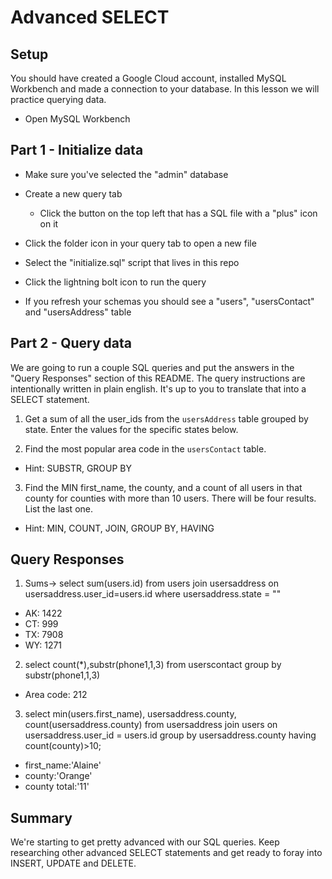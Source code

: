 # Advanced SELECT

## Setup

You should have created a Google Cloud account, installed MySQL Workbench and made a connection to your database. In this lesson we will practice querying data.

* Open MySQL Workbench

## Part 1 - Initialize data

* Make sure you've selected the "admin" database

* Create a new query tab
  * Click the button on the top left that has a SQL file with a "plus" icon on it

* Click the folder icon in your query tab to open a new file

* Select the "initialize.sql" script that lives in this repo

* Click the lightning bolt icon to run the query

* If you refresh your schemas you should see a "users", "usersContact" and "usersAddress" table

## Part 2 - Query data

We are going to run a couple SQL queries and put the answers in the "Query Responses" section of this README. The query instructions are intentionally written in plain english. It's up to you to translate that into a SELECT statement.

1. Get a sum of all the user_ids from the `usersAddress` table grouped by state. Enter the values for the specific states below.

2. Find the most popular area code in the `usersContact` table. 
  * Hint: SUBSTR, GROUP BY

3. Find the MIN first_name, the county, and a count of all users in that county for counties with more than 10 users. There will be four results. List the last one. 
  * Hint: MIN, COUNT, JOIN, GROUP BY, HAVING


## Query Responses

1. Sums-> select sum(users.id) from users join usersaddress on usersaddress.user_id=users.id where usersaddress.state = "<state>"
  * AK: 1422  
  * CT: 999
  * TX: 7908
  * WY: 1271

2. select count(*),substr(phone1,1,3) from userscontact group by substr(phone1,1,3)
  * Area code: 212

3. select min(users.first_name), usersaddress.county, count(usersaddress.county) 
from usersaddress 
join users on usersaddress.user_id = users.id
group by usersaddress.county
having count(county)>10;
  * first_name:'Alaine'
  * county:'Orange'
  * county total:'11'



## Summary

We're starting to get pretty advanced with our SQL queries. Keep researching other advanced SELECT statements and get ready to foray into INSERT, UPDATE and DELETE.
